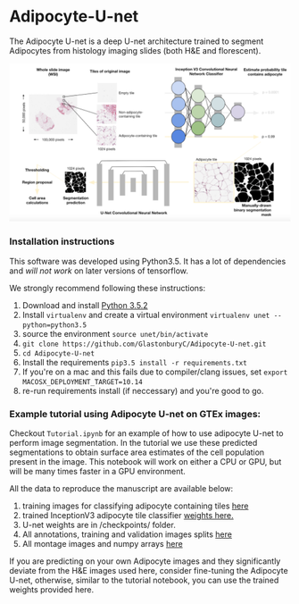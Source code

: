 # Adipocyte-U-net

The Adipocyte U-net is a deep U-net architecture trained to segment Adipocytes from histology imaging slides (both H&E and florescent). 

![alt text](overview.png)


### Installation instructions

This software was developed using Python3.5. It has a lot of dependencies and *will not work* on later versions of tensorflow.

We strongly recommend following these instructions:

1. Download and install [Python 3.5.2](https://www.python.org/downloads/release/python-352/)
2. Install `virtualenv` and create a virtual environment `virtualenv unet --python=python3.5`
3. source the environment `source unet/bin/activate`
3. `git clone https://github.com/GlastonburyC/Adipocyte-U-net.git`
4. `cd Adipocyte-U-net`
3. Install the requirements `pip3.5 install -r requirements.txt`
4. If you're on a mac and this fails due to compiler/clang issues, set `export MACOSX_DEPLOYMENT_TARGET=10.14`
5. re-run requirements install (if neccessary) and you're good to go.

 ### Example tutorial using Adipocyte U-net on GTEx images:
Checkout `Tutorial.ipynb` for an example of how to use adipocyte U-net to perform image segmentation. In the tutorial we use these predicted segmentations to obtain surface area estimates of the cell population present in the image.
This notebook will work on either a CPU or GPU, but will be many times faster in a GPU environment.
 
All the data to reproduce the manuscript are available below:

1. training images for classifying adipocyte containing tiles [here](https://drive.google.com/open?id=1hsmMGTQSOvicUr50fiCol_Gr5z8U0koC)
2. trained InceptionV3 adipocyte tile classifier [weights here.](https://drive.google.com/open?id=1dGZ1amjkRfRzSO9etWwtsadylG6wGvF0)
3. U-net weights are in /checkpoints/ folder.
4. All annotations, training and validation images splits [here](https://drive.google.com/open?id=1MDY_CYcLSKbCrjMBvGZ5sFaqh5rRmrRk)
5. All montage images and numpy arrays [here](https://drive.google.com/open?id=1qCb13kFdN3mxukcnz7IwfarfaZU3ygsr)

If you are predicting on your own Adipocyte images and they significantly deviate from the H&E images used here, consider fine-tuning the Adipocyte U-net, otherwise, similar to the tutorial notebook, you can use the trained weights provided here.
